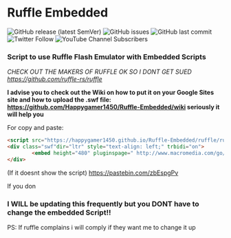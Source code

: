 # Ruffle Embedded

<img alt="GitHub release (latest SemVer)" src="https://img.shields.io/github/v/release/Happygamer1450/Ruffle-Embedded"> <img alt="GitHub issues" src="https://img.shields.io/github/issues/Happygamer1450/Ruffle-Embedded?style=plastic"> <img alt="GitHub last commit" src="https://img.shields.io/github/last-commit/Happygamer1450/Ruffle-Embedded"> <img alt="Twitter Follow" src="https://img.shields.io/twitter/follow/Happygamer1450?style=social"> <img alt="YouTube Channel Subscribers" src="https://img.shields.io/youtube/channel/subscribers/UCN3tHmcous5uz0_5dPLeFfQ?style=social">

### Script to use Ruffle Flash Emulator with Embedded Scripts

*CHECK OUT THE MAKERS OF RUFFLE OK SO I DONT GET SUED https://github.com/ruffle-rs/ruffle*

**I advise you to check out the Wiki on how to put it on your Google Sites site and how to upload the .swf file: https://github.com/Happygamer1450/Ruffle-Embedded/wiki
seriously it will help you**


For copy and paste:
```html
<script src="https://happygamer1450.github.io/Ruffle-Embedded/ruffle/ruffle.js"></script>
<div class="swf"dir="ltr" style="text-align: left;" trbidi="on">
        <embed height="480" pluginspage=" http://www.macromedia.com/go/getflashplayer" src="INSERT SWF FILE HERE" type="application/x-shockwave-flash" width="620"></embed>
</div>
```
(If it doesnt show the script) https://pastebin.com/zbEspgPv

If you don

### I WILL be updating this frequently but you DONT have to change the embedded Script!!

PS: If ruffle complains i will comply if they want me to change it up
